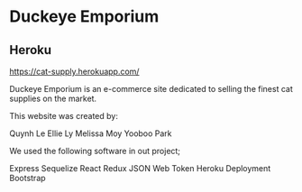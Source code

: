 # Duckeye Emporium

## Heroku
https://cat-supply.herokuapp.com/


Duckeye Emporium is an e-commerce site dedicated to selling the finest cat supplies on the market.

This website was created by:

Quynh Le
Ellie Ly
Melissa Moy
Yooboo Park

We used the following software in out project;

Express
Sequelize
React
Redux
JSON Web Token
Heroku Deployment
Bootstrap
